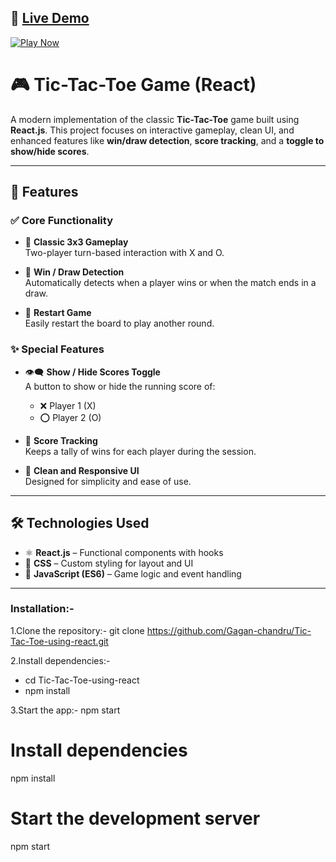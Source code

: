 ## 🔗 [Live Demo](https://tic-tac-toe-react-gagan.netlify)

<p>
  <a href="https://tic-tac-toe-react-gagan.netlify" target="_blank">
    <img src="https://img.shields.io/badge/🎮%20Click%20Here%20to%20Play-blueviolet?style=for-the-badge&logo=github&logoColor=white" alt="Play Now">
  </a>
</p>

# 🎮 Tic-Tac-Toe Game (React)

A modern implementation of the classic **Tic-Tac-Toe** game built using **React.js**. This project focuses on interactive gameplay, clean UI, and enhanced features like **win/draw detection**, **score tracking**, and a **toggle to show/hide scores**.

---

## 🚀 Features

### ✅ Core Functionality

- 🧩 **Classic 3x3 Gameplay**  
  Two-player turn-based interaction with X and O.

- 🧠 **Win / Draw Detection**  
  Automatically detects when a player wins or when the match ends in a draw.

- 🔄 **Restart Game**  
  Easily restart the board to play another round.

### ✨ Special Features

- 👁️‍🗨️ **Show / Hide Scores Toggle**  
  A button to show or hide the running score of:
  - ❌ Player 1 (X)
  - ⭕ Player 2 (O)

- 🧮 **Score Tracking**  
  Keeps a tally of wins for each player during the session.

- 💅 **Clean and Responsive UI**  
  Designed for simplicity and ease of use. 

---

## 🛠️ Technologies Used

- ⚛️ **React.js** – Functional components with hooks  
- 🎨 **CSS** – Custom styling for layout and UI  
- 🧠 **JavaScript (ES6)** – Game logic and event handling

---

### Installation:-

1.Clone the repository:-
git clone https://github.com/Gagan-chandru/Tic-Tac-Toe-using-react.git

2.Install dependencies:-
- cd Tic-Tac-Toe-using-react
- npm install

3.Start the app:-
npm start

# Install dependencies
npm install

# Start the development server
npm start

